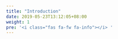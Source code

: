 ```yaml
---
title: "Introduction"
date: 2019-05-23T13:12:05+08:00
weight: 1
pre: '<i class="fas fa-fw fa-info"></i> '
---
```


